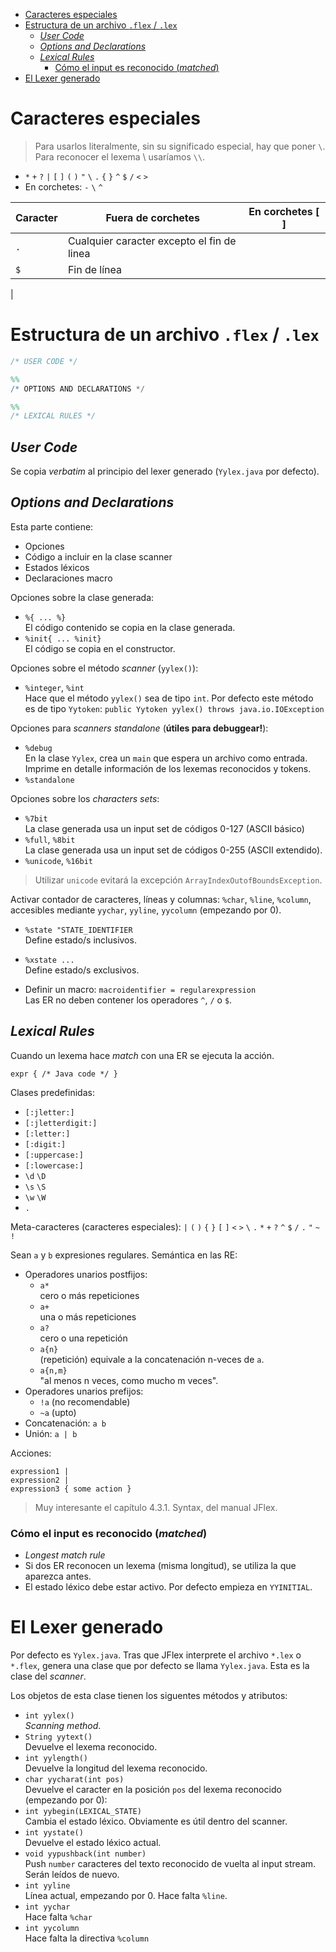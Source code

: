 - [Caracteres especiales](#caracteres-especiales)
- [Estructura de un archivo `.flex` / `.lex`](#estructura-de-un-archivo-flex--lex)
  - [*User Code*](#user-code)
  - [*Options and Declarations*](#options-and-declarations)
  - [*Lexical Rules*](#lexical-rules)
    - [Cómo el input es reconocido (*matched*)](#cómo-el-input-es-reconocido-matched)
- [El Lexer generado](#el-lexer-generado)


# Caracteres especiales
> Para usarlos literalmente, sin su significado especial, hay que poner `\`. Para reconocer el lexema \ usaríamos `\\`.
* `*` `+` `?` `|` `[` `]` `(` `)` `"` `\` `.` `{` `}` `^` `$` `/` `<`  `>`
* En corchetes: `-` `\` `^`	

| Caracter | Fuera de corchetes                         | En corchetes [ ]    |
|----------|--------------------------------------------|---------------------|
| `.`      | Cualquier caracter excepto el fin de linea |                     |
| `$`      | Fin de línea 								|                     |
| 


# Estructura de un archivo `.flex` / `.lex`
```flex
/* USER CODE */

%%
/* OPTIONS AND DECLARATIONS */

%%
/* LEXICAL RULES */

```

## *User Code*
Se copia _verbatim_ al principio del lexer generado (`Yylex.java` por defecto).


## *Options and Declarations*
Esta parte contiene:
- Opciones
- Código a incluir en la clase scanner
- Estados léxicos
- Declaraciones macro

Opciones sobre la clase generada:
- `%{ ... %}` <br> El código contenido se copia en la clase generada.
- `%init{ ... %init}` <br> El código se copia en el constructor.

Opciones sobre el método _scanner_ (`yylex()`):
- `%integer`, `%int` <br> Hace que el método `yylex()` sea de tipo `int`. Por 
    defecto este método es de tipo `Yytoken`: 
    `public Yytoken yylex() throws java.io.IOException`

Opciones para _scanners standalone_ (**útiles para debuggear!**):
- `%debug` <br> En la clase `Yylex`, crea un `main` que espera un archivo como
    entrada. Imprime en detalle información de los lexemas reconocidos y tokens.
- `%standalone`

Opciones sobre los _characters sets_:
- `%7bit` <br> La clase generada usa un input set de códigos 0-127
    (ASCII básico)
- `%full`, `%8bit` <br> La clase generada usa un input set de códigos 0-255 
    (ASCII extendido).
- `%unicode`, `%16bit` 
> Utilizar `unicode` evitará la excepción `ArrayIndexOutofBoundsException`.

Activar contador de caracteres, líneas y columnas: `%char`, `%line`, `%column`,
accesibles mediante `yychar`, `yyline`, `yycolumn` (empezando por 0). 

- `%state "STATE_IDENTIFIER` <br> Define estado/s inclusivos.
- `%xstate ...` <br> Define estado/s exclusivos.

- Definir un macro: `macroidentifier = regularexpression` <br> Las ER no deben
    contener los operadores `^`, `/` o `$`.

## *Lexical Rules*
Cuando un lexema hace _match_ con una ER se ejecuta la acción.
```jflex
expr { /* Java code */ }
```

Clases predefinidas: 
- `[:jletter:]`
- `[:jletterdigit:]`
- `[:letter:]`
- `[:digit:]`
- `[:uppercase:]`
- `[:lowercase:]`
- `\d` `\D`
- `\s` `\S`
- `\w` `\W`
- `.`

Meta-caracteres (caracteres especiales): `|` `(` `)` `{` `}` `[` `]` `<` `>` `\` 
    `.` `*` `+` `?` `^` `$` `/` `.` `"` `~` `!`

Sean `a` y `b` expresiones regulares. Semántica en las RE:
- Operadores unarios postfijos: 
  - `a*` <br> cero o más repeticiones 
  - `a+` <br> una o más repeticiones
  - `a?` <br> cero o una repetición
  - `a{n}` <br> (repetición) equivale a la concatenación n-veces de `a`.
  - `a{n,m}` <br> "al menos n veces, como mucho m veces".
- Operadores unarios prefijos:
  - `!a` (no recomendable)
  - `~a` (upto)
- Concatenación: `a b`
- Unión: `a | b`

Acciones: 
```
expression1 |
expression2 |
expression3 { some action }
```

> Muy interesante el capítulo 4.3.1. Syntax, del manual JFlex.

### Cómo el input es reconocido (*matched*)
- *Longest match rule*
- Si dos ER reconocen un lexema (misma longitud), se utiliza la que aparezca antes.
- El estado léxico debe estar activo. Por defecto empieza en `YYINITIAL`. 

# El Lexer generado
Por defecto es `Yylex.java`. Tras que JFlex interprete el archivo `*.lex` o `*.flex`, genera una clase que 
por defecto se llama `Yylex.java`. Esta es la clase del *scanner*. 

Los objetos de esta clase tienen los siguentes métodos y atributos:
- `int yylex()` <br> *Scanning method*.
- `String yytext()` <br> Devuelve el lexema reconocido.
- `int yylength()` <br> Devuelve la longitud del lexema reconocido.
- `char yycharat(int pos)` <br> Devuelve el caracter en la posición `pos` del 
    lexema reconocido (empezando por 0):
- `int yybegin(LEXICAL_STATE)` <br> Cambia el estado léxico. Obviamente es útil
    dentro del scanner.
- `int yystate()` <br> Devuelve el estado léxico actual.
- `void yypushback(int number)` <br> Push `number` caracteres del texto 
    reconocido de vuelta al input stream. Serán leídos de nuevo.
- `int yyline` <br> Línea actual, empezando por 0. Hace falta `%line`.
- `int yychar` <br> Hace falta `%char`
- `int yycolumn` <br> Hace falta la directiva `%column`